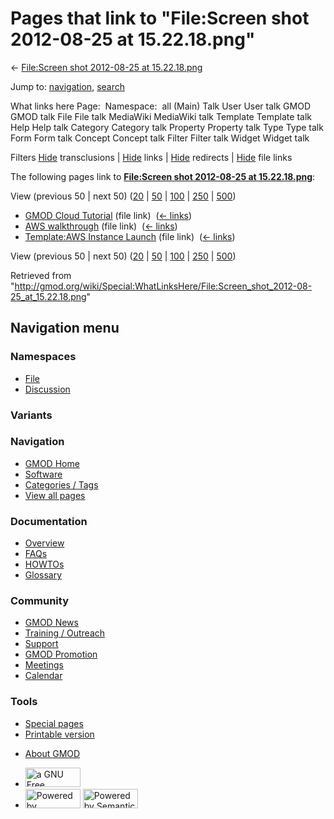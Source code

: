 <div id="mw-page-base" class="noprint">

</div>

<div id="mw-head-base" class="noprint">

</div>

<div id="content" class="mw-body" role="main">

<span id="top"></span>

<div id="mw-js-message" style="display:none;">

</div>



# <span dir="auto">Pages that link to "File:Screen shot 2012-08-25 at 15.22.18.png"</span>

<div id="bodyContent">

<div id="contentSub">

← [File:Screen shot 2012-08-25 at
15.22.18.png](/wiki/File:Screen_shot_2012-08-25_at_15.22.18.png "File:Screen shot 2012-08-25 at 15.22.18.png")

</div>

<div id="jump-to-nav" class="mw-jump">

Jump to: [navigation](#mw-navigation), [search](#p-search)

</div>

<div id="mw-content-text">

What links here Page:  Namespace:  all (Main) Talk User User talk GMOD
GMOD talk File File talk MediaWiki MediaWiki talk Template Template talk
Help Help talk Category Category talk Property Property talk Type Type
talk Form Form talk Concept Concept talk Filter Filter talk Widget
Widget talk

Filters
[Hide](/mediawiki/index.php?title=Special:WhatLinksHere/File:Screen_shot_2012-08-25_at_15.22.18.png&hidetrans=1 "Special:WhatLinksHere/File:Screen shot 2012-08-25 at 15.22.18.png")
transclusions \|
[Hide](/mediawiki/index.php?title=Special:WhatLinksHere/File:Screen_shot_2012-08-25_at_15.22.18.png&hidelinks=1 "Special:WhatLinksHere/File:Screen shot 2012-08-25 at 15.22.18.png")
links \|
[Hide](/mediawiki/index.php?title=Special:WhatLinksHere/File:Screen_shot_2012-08-25_at_15.22.18.png&hideredirs=1 "Special:WhatLinksHere/File:Screen shot 2012-08-25 at 15.22.18.png")
redirects \|
[Hide](/mediawiki/index.php?title=Special:WhatLinksHere/File:Screen_shot_2012-08-25_at_15.22.18.png&hideimages=1 "Special:WhatLinksHere/File:Screen shot 2012-08-25 at 15.22.18.png")
file links

The following pages link to **[File:Screen shot 2012-08-25 at
15.22.18.png](/wiki/File:Screen_shot_2012-08-25_at_15.22.18.png "File:Screen shot 2012-08-25 at 15.22.18.png")**:

View (previous 50 \| next 50)
([20](/mediawiki/index.php?title=Special:WhatLinksHere/File:Screen_shot_2012-08-25_at_15.22.18.png&limit=20 "Special:WhatLinksHere/File:Screen shot 2012-08-25 at 15.22.18.png")
\|
[50](/mediawiki/index.php?title=Special:WhatLinksHere/File:Screen_shot_2012-08-25_at_15.22.18.png&limit=50 "Special:WhatLinksHere/File:Screen shot 2012-08-25 at 15.22.18.png")
\|
[100](/mediawiki/index.php?title=Special:WhatLinksHere/File:Screen_shot_2012-08-25_at_15.22.18.png&limit=100 "Special:WhatLinksHere/File:Screen shot 2012-08-25 at 15.22.18.png")
\|
[250](/mediawiki/index.php?title=Special:WhatLinksHere/File:Screen_shot_2012-08-25_at_15.22.18.png&limit=250 "Special:WhatLinksHere/File:Screen shot 2012-08-25 at 15.22.18.png")
\|
[500](/mediawiki/index.php?title=Special:WhatLinksHere/File:Screen_shot_2012-08-25_at_15.22.18.png&limit=500 "Special:WhatLinksHere/File:Screen shot 2012-08-25 at 15.22.18.png"))

- [GMOD Cloud Tutorial](/wiki/GMOD_Cloud_Tutorial "GMOD Cloud Tutorial")
  (file link) ‎ <span class="mw-whatlinkshere-tools">([←
  links](/mediawiki/index.php?title=Special:WhatLinksHere&target=GMOD+Cloud+Tutorial "Special:WhatLinksHere"))</span>
- [AWS walkthrough](/wiki/AWS_walkthrough "AWS walkthrough") (file link)
  ‎ <span class="mw-whatlinkshere-tools">([←
  links](/mediawiki/index.php?title=Special:WhatLinksHere&target=AWS+walkthrough "Special:WhatLinksHere"))</span>
- [Template:AWS Instance
  Launch](/wiki/Template:AWS_Instance_Launch "Template:AWS Instance Launch")
  (file link) ‎ <span class="mw-whatlinkshere-tools">([←
  links](/mediawiki/index.php?title=Special:WhatLinksHere&target=Template%3AAWS+Instance+Launch "Special:WhatLinksHere"))</span>

View (previous 50 \| next 50)
([20](/mediawiki/index.php?title=Special:WhatLinksHere/File:Screen_shot_2012-08-25_at_15.22.18.png&limit=20 "Special:WhatLinksHere/File:Screen shot 2012-08-25 at 15.22.18.png")
\|
[50](/mediawiki/index.php?title=Special:WhatLinksHere/File:Screen_shot_2012-08-25_at_15.22.18.png&limit=50 "Special:WhatLinksHere/File:Screen shot 2012-08-25 at 15.22.18.png")
\|
[100](/mediawiki/index.php?title=Special:WhatLinksHere/File:Screen_shot_2012-08-25_at_15.22.18.png&limit=100 "Special:WhatLinksHere/File:Screen shot 2012-08-25 at 15.22.18.png")
\|
[250](/mediawiki/index.php?title=Special:WhatLinksHere/File:Screen_shot_2012-08-25_at_15.22.18.png&limit=250 "Special:WhatLinksHere/File:Screen shot 2012-08-25 at 15.22.18.png")
\|
[500](/mediawiki/index.php?title=Special:WhatLinksHere/File:Screen_shot_2012-08-25_at_15.22.18.png&limit=500 "Special:WhatLinksHere/File:Screen shot 2012-08-25 at 15.22.18.png"))

</div>

<div class="printfooter">

Retrieved from
"<http://gmod.org/wiki/Special:WhatLinksHere/File:Screen_shot_2012-08-25_at_15.22.18.png>"

</div>

<div id="catlinks" class="catlinks catlinks-allhidden">

</div>

<div class="visualClear">

</div>

</div>

</div>

<div id="mw-navigation">

## Navigation menu

<div id="mw-head">



<div id="left-navigation">

<div id="p-namespaces" class="vectorTabs" role="navigation"
aria-labelledby="p-namespaces-label">

### Namespaces

- <span id="ca-nstab-image"><a href="/wiki/File:Screen_shot_2012-08-25_at_15.22.18.png"
  accesskey="c" title="View the file page [c]">File</a></span>
- <span id="ca-talk"><a
  href="/mediawiki/index.php?title=File_talk:Screen_shot_2012-08-25_at_15.22.18.png&amp;action=edit&amp;redlink=1"
  accesskey="t"
  title="Discussion about the content page [t]">Discussion</a></span>

</div>

<div id="p-variants" class="vectorMenu emptyPortlet" role="navigation"
aria-labelledby="p-variants-label">

### 

### Variants[](#)

<div class="menu">

</div>

</div>

</div>

<div id="right-navigation">





</div>



</div>

</div>

</div>

<div id="mw-panel">

<div id="p-logo" role="banner">

<a href="/wiki/Main_Page"
style="background-image: url(http://gmod.org/images/GMOD-cogs.png);"
title="Visit the main page"></a>

</div>

<div id="p-Navigation" class="portal" role="navigation"
aria-labelledby="p-Navigation-label">

### Navigation

<div class="body">

- <span id="n-GMOD-Home">[GMOD Home](/wiki/Main_Page)</span>
- <span id="n-Software">[Software](/wiki/GMOD_Components)</span>
- <span id="n-Categories-.2F-Tags">[Categories /
  Tags](/wiki/Categories)</span>
- <span id="n-View-all-pages">[View all
  pages](/wiki/Special:AllPages)</span>

</div>

</div>

<div id="p-Documentation" class="portal" role="navigation"
aria-labelledby="p-Documentation-label">

### Documentation

<div class="body">

- <span id="n-Overview">[Overview](/wiki/Overview)</span>
- <span id="n-FAQs">[FAQs](/wiki/Category:FAQ)</span>
- <span id="n-HOWTOs">[HOWTOs](/wiki/Category:HOWTO)</span>
- <span id="n-Glossary">[Glossary](/wiki/Glossary)</span>

</div>

</div>

<div id="p-Community" class="portal" role="navigation"
aria-labelledby="p-Community-label">

### Community

<div class="body">

- <span id="n-GMOD-News">[GMOD News](/wiki/GMOD_News)</span>
- <span id="n-Training-.2F-Outreach">[Training /
  Outreach](/wiki/Training_and_Outreach)</span>
- <span id="n-Support">[Support](/wiki/Support)</span>
- <span id="n-GMOD-Promotion">[GMOD
  Promotion](/wiki/GMOD_Promotion)</span>
- <span id="n-Meetings">[Meetings](/wiki/Meetings)</span>
- <span id="n-Calendar">[Calendar](/wiki/Calendar)</span>

</div>

</div>

<div id="p-tb" class="portal" role="navigation"
aria-labelledby="p-tb-label">

### Tools

<div class="body">

- <span id="t-specialpages"><a href="/wiki/Special:SpecialPages" accesskey="q"
  title="A list of all special pages [q]">Special pages</a></span>
- <span id="t-print"><a
  href="/mediawiki/index.php?title=Special:WhatLinksHere/File:Screen_shot_2012-08-25_at_15.22.18.png&amp;printable=yes"
  rel="alternate" accesskey="p"
  title="Printable version of this page [p]">Printable version</a></span>

</div>

</div>

</div>

</div>

<div id="footer" role="contentinfo">

- <span id="footer-places-about">[About
  GMOD](/wiki/GMOD:About "GMOD:About")</span>

<!-- -->

- <span id="footer-copyrightico">[<img src="http://www.gnu.org/graphics/gfdl-logo-small.png" width="88"
  height="31" alt="a GNU Free Documentation License" />](http://www.gnu.org/licenses/fdl-1.3.html)</span>
- <span id="footer-poweredbyico">[<img src="/mediawiki/skins/common/images/poweredby_mediawiki_88x31.png"
  width="88" height="31" alt="Powered by MediaWiki" />](//www.mediawiki.org/)
  [<img
  src="/mediawiki/extensions/SemanticMediaWiki/includes/../resources/images/smw_button.png"
  width="88" height="31" alt="Powered by Semantic MediaWiki" />](https://www.semantic-mediawiki.org/wiki/Semantic_MediaWiki)</span>

<div style="clear:both">

</div>

</div>
